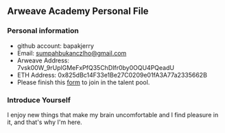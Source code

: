 ## Arweave Academy Personal File

### Personal information

- github account: bapakjerry
- Email: sumpahbukanczlho@gmail.com
- Arweave Address: 7vsk00W_9rUplGMeFxPfQ35ChDIfr0by0OQU4PQeadU
- ETH Address: 0x825dBc14F33e1Be27C0209e01fA3A77a2335662B
- Please finish this [form](https://docs.google.com/forms/d/e/1FAIpQLSfWA5fIIcBgmRppm3jNz5vmf9Mai_QMVil-2pO4r7YKn_Zhtw/viewform?usp=sf_link) to join in the talent pool.

### Introduce Yourself
I enjoy new things that make my brain uncomfortable and I find pleasure in it, and that's why I'm here.
